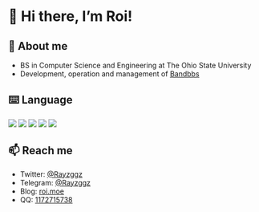 # 👋 Hi there, I’m Roi!

## 🔬 About me

- BS in Computer Science and Engineering at The Ohio State University
- Development, operation and management of [Bandbbs](https://www.bandbbs.cn/)


## ⌨️ Language

![](https://img.shields.io/badge/Java-007396?style=flat-square&logo=Java&logoColor=ffffff)
![](https://img.shields.io/badge/C-A8B9CC?style=flat-square&logo=C&logoColor=ffffff)
![](https://img.shields.io/badge/PHP-777BB4?style=flat-square&logo=php&logoColor=ffffff)
![](https://img.shields.io/badge/CSS3-1572B6?style=flat-square&logo=css3&logoColor=ffffff)
![](https://img.shields.io/badge/JavaScript-F7DF1E?style=flat-square&logo=JavaScript&logoColor=ffffff)

## 📫 Reach me

- Twitter: [@Rayzggz](https://twitter.com/Rayzggz)
- Telegram: [@Rayzggz](https://t.me/Rayzggz)
- Blog: [roi.moe](https://roi.moe)
- QQ: [1172715738](https://message/?uin=1172715738)


<!---
Rayzggz/Rayzggz is a ✨ special ✨ repository because its `README.md` (this file) appears on your GitHub profile.
You can click the Preview link to take a look at your changes.
--->
